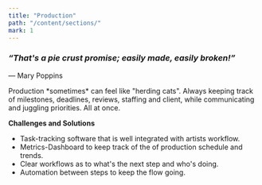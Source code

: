 ```yaml
---
title: "Production"
path: "/content/sections/"
mark: 1
---
```


### *“That's a pie crust promise; easily made, easily broken!”*

<p class="quotation">― Mary Poppins</p>
<p class="message">
Production *sometimes* can feel like "herding cats". Always keeping track of milestones, deadlines, reviews, staffing and client, while communicating and juggling priorities. All at once.
</p>

**Challenges and Solutions**
- Task-tracking software that is well integrated with artists workflow.
- Metrics-Dashboard to keep track of the of production schedule and trends.
- Clear workflows as to what's the next step and who's doing.
- Automation between steps to keep the flow going.
